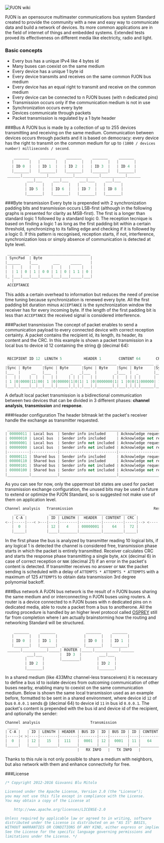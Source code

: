 ![PJON wiki](http://www.gioblu.com/PJON/PJON-mars.jpg)

PJON is an opensource multimaster communications bus system Standard created to provide the community with a new and easy way to communicate data and build a network of devices. Its more common applications are in the field of internet of things and embedded systems. Extended tests proved its effectiveness on different media like electricity, radio and light.

### Basic concepts
* Every bus has a unique IPv4 like 4 bytes id
* Many buses can coexist on the same medium
* Every device has a unique 1 byte id
* Every device transmits and receives on the same common PJON bus medium
* Every device has an equal right to transmit and receive on the common medium
* Every device can be connected to n PJON buses (with n dedicated pins)
* Transmission occurs only if the communication medium is not in use
* Synchronization occurs every byte
* Devices communicate through packets
* Packet transmission is regulated by a 1 byte header

###Bus
A PJON bus is made by a collection of up to 255 devices transmitting and receiving on the same medium. Communication between devices occurs through packets and it is based on democracy: every device has the right to transmit on the common medium for up to `(1000 / devices number) milliseconds / second`.
```cpp  
    _______     _______     _______     _______     _______
   |       |   |       |   |       |   |       |   |       |  
   | ID 0  |   | ID 1  |   | ID 2  |   | ID 3  |   | ID 4  |  
   |_______|   |_______|   |_______|   |_______|   |_______|    
 ______|___________|___________|___________|___________|______
          ___|___     ___|___     ___|___     ___|___
         |       |   |       |   |       |   |       |   
         | ID 5  |   | ID 6  |   | ID 7  |   | ID 8  |
         |_______|   |_______|   |_______|   |_______|    
```

###Byte transmission
Every byte is prepended with 2 synchronization padding bits and transmission occurs LSB-first (although in the following graphs is presented for clarity as MSB-first). The first is a longer than standard logic 1 followed by a standard logic 0. The reception tecnique is based on finding a logic 1 as long as the first padding bit within a certain threshold, synchronizing to its falling edge and checking if it is followed by a logic 0. If this pattern is recognised, reception starts, if not, interference, synchronization loss or simply absence of communication is detected at byte level.
```cpp  
 __________ ___________________________
| SyncPad  | Byte                      |
|______    |___       ___     _____    |
|  |   |   |   |     |   |   |     |   |
|  | 1 | 0 | 1 | 0 0 | 1 | 0 | 1 1 | 0 |
|_ |___|___|___|_____|___|___|_____|___|
   |
 ACCEPTANCE
```
This adds a certain overhead to information but reduces the need of precise time tuning because synchronization is renewed every byte. All the first padding bit duration minus `ACCEPTANCE` is the synchronization window the receiver has for every incoming byte. If the length of the first padding bit is less than `ACCEPTANCE` the received signal is considered interference.


###Packet transmission
The concept of packet enables to send a communication payload to every connected device with correct reception certainty. A packet contains the recipient id, its length, its header, its content and the CRC. In this example is shown a packet transmission in a local bus to device id 12 containing the string @ (decimal 64):
```cpp  

 RECIPIENT ID 12  LENGTH 5          HEADER 1        CONTENT 64       CRC 72
 ________________ _________________ _______________ ________________ __________________
|Sync | Byte     |Sync | Byte      |Sync | Byte    |Sync | Byte     |Sync | Byte       |
|___  |     __   |___  |      _   _|___  |        _|___  |  _       |___  |  _    _    |
|   | |    |  |  |   | |     | | | |   | |       | |   | | | |      |   | | | |  | |   |
| 1 |0|0000|11|00| 1 |0|00000|1|0|1| 1 |0|0000000|1| 1 |0|0|1|000000| 1 |0|0|1|00|1|000|
|___|_|____|__|__|___|_|_____|_|_|_|___|_|_______|_|___|_|_|_|______|___|_|_|_|__|_|___|
```
A default local packet transmission is a bidirectional communication between two devices that can be divided in 3 different phases: **channel analysis**, **transmission** and **response**. 

###Header configuration
The header bitmask let the packet's receiver handle the exchange as transmitter requested.
```cpp
 ______________________________________________________________________________
| 00000011 | Local bus  | Sender info included     | Acknowledge requested     | DEFAULT
| 00000010 | Local bus  | Sender info included     | Acknowledge not requested |
| 00000001 | Local bus  | Sender info not included | Acknowledge requested     |
| 00000000 | Local bus  | Sender info not included | Acknowledge not requested |
|----------|------------|--------------------------|---------------------------|
| 00000111 | Shared bus | Sender info included     | Acknowledge requested     |
| 00000110 | Shared bus | Sender info included     | Acknowledge not requested |
| 00000101 | Shared bus | Sender info not included | Acknowledge requested     |
| 00000100 | Shared bus | Sender info not included | Acknowledge not requested |
|__________|____________|__________________________|___________________________|
```
As you can see for now, only the uppermost bit states are used for packet transmission exchange configuration, the unused bits may be used in future to extend or optimize the PJON Standard, so is suggested not make use of them on application level.

```cpp  
Channel analysis   Transmission                                     Response
    _____           ________________________________________           _____
   | C-A |         | ID | LENGTH |  HEADER  | CONTENT | CRC |         | ACK |
<--|-----|---< >---|----|--------|----------|---------|-----|--> <----|-----|
   |  0  |         | 12 |   4    | 00000001 |    64   |  72 |         |  6  |
   |_____|         |____|________|__________|_________|_____|         |_____|
```
In the first phase the bus is analyzed by transmitter reading 10 logical bits, if any logical 1 is detected the channel is considered free, transmission phase starts in which the packet is entirely transmitted. Receiver calculates CRC and starts the response phase transmitting a single byte, `ACK` (decimal 6) in case of correct reception or `NAK` (decimal 21) if an error in the packet's content is detected. If transmitter receives no answer or `NAK` the packet sending is scheduled with a delay of `ATTEMPTS * ATTEMPTS * ATTEMPTS` with a maximum of 125 `ATTEMPTS` to obtain data transmission 3rd degree polynomial backoff. 

###Bus network
A PJON bus network is the result of n PJON buses sharing the same medium and or interconnecting n PJON buses using routers. A router is a device connected to n PJON buses with n dedicated pins on n dedicated media, able to route a packet from a bus to anotherone. All the routing procedure is handled by an higher level protocol called [OSPREY](https://github.com/gioblu/OSPREY) still far from completion where I am actually brainstorming how the routing and networking Standard will be structured.

```cpp  
    _______     _______              _______     _______
   |       |   |       |            |       |   |       |
   | ID 0  |   | ID 1  |            | ID 0  |   | ID 1  |
   |_______|   |_______|  ________  |_______|   |_______|
 ______|___________|_____| ROUTER |_____|___________|______
          ___|___        |  ID 3  |        ___|___
         |       |       |________|       |       |
         | ID 2  |                        | ID 2  |
         |_______|                        |_______|
```

In a shared medium (like 433Mhz channel-less transceivers) it is necessary to define a bus id to isolate devices from outcoming communication of other buses nearby, enabling many to coexist on the same communication medium. Below is shown the same local transmission used as an example before, formatted to be sent in a shared environment, where device id `12` of bus `0.0.0.1` sends @ (decimal 64) to device id `11` in bus id `0.0.0.1`. The packet's content is prepended with the bus id and device id of the recipient, and optionally the sender:
```cpp  
Channel analysis                       Transmission                              Response
 _____     __________________________________________________________________     _____
| C-A |   | ID | LENGTH | HEADER | BUS ID | ID | BUS ID | ID | CONTENT | CRC |   | ACK |
|-----|< >|----|--------|--------|--------|----|--------|----|---------|-----|> <|-----|
|  0  |   | 12 |   15   |  111   |  0001  | 12 |  0001  | 11 |   64    |     |   |  6  | 
|_____|   |____|________|________|________|____|________|____|_________|_____|   |_____|
                                 |   RX INFO   |   TX INFO   |
```
Thanks to this rule is not only possible to share a medium with neighbors, but also  network with them and enhance connectivity for free.



###License

```cpp
/* Copyright 2012-2016 Giovanni Blu Mitolo

Licensed under the Apache License, Version 2.0 (the "License");
you may not use this file except in compliance with the License.
You may obtain a copy of the License at

    http://www.apache.org/licenses/LICENSE-2.0

Unless required by applicable law or agreed to in writing, software
distributed under the License is distributed on an "AS IS" BASIS,
WITHOUT WARRANTIES OR CONDITIONS OF ANY KIND, either express or implied.
See the License for the specific language governing permissions and
limitations under the License. */
```